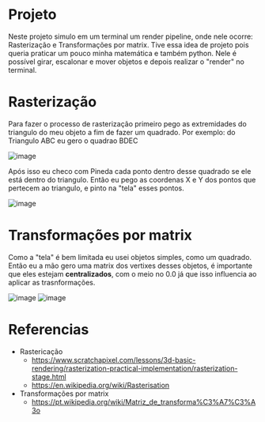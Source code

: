 # Projeto
Neste projeto simulo em um terminal um render pipeline, onde nele ocorre: Rasterização e Transformações por matrix. Tive essa idea de projeto pois queria praticar um pouco minha matemática e também python.
Nele é possível girar, escalonar e mover objetos e depois realizar o "render" no terminal.

# Rasterização
Para fazer o processo de rasterização primeiro pego as extremidades do triangulo do meu objeto a fim de fazer um quadrado. Por exemplo: do Triangulo ABC eu gero o quadrao BDEC

![image](https://github.com/NascimentoLucas/PythonGPUSimulation/assets/20142342/ef99ee48-7e4f-4cb2-bdc5-e15c3d07aba9)

Após isso eu checo com Pineda cada ponto dentro desse quadrado se ele está dentro do triangulo. Então eu pego as coordenas X e Y dos pontos que pertecem ao triangulo, e pinto na "tela" esses pontos. 

![image](https://github.com/NascimentoLucas/PythonGPUSimulation/assets/20142342/edfcc3e2-c391-4a52-9aa5-177b89bcf8e0)


# Transformações por matrix
Como a "tela" é bem limitada eu usei objetos simples, como um quadrado. Então eu a mão gero uma matrix dos vertixes desses objetos, é importante que eles estejam **centralizados**, com o meio no 0.0 já que isso influencia ao aplicar as trasnformações.

![image](https://github.com/NascimentoLucas/PythonGPUSimulation/assets/20142342/93eeb4dd-4e8f-4d92-99b8-cdf94acb3b86)
![image](https://github.com/NascimentoLucas/PythonGPUSimulation/assets/20142342/41558d3d-a0ad-4741-8d0f-e66a89eca2f1)

# Referencias
* Rastericação
  * https://www.scratchapixel.com/lessons/3d-basic-rendering/rasterization-practical-implementation/rasterization-stage.html
  * https://en.wikipedia.org/wiki/Rasterisation
* Transformações por matrix
  * https://pt.wikipedia.org/wiki/Matriz_de_transforma%C3%A7%C3%A3o
